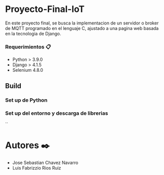 # Proyecto-Final-IoT
En este proyecto final, se busca la implementacion de un servidor o broker de MQTT programado en el lenguaje C, ajustado a una pagina web basada en la tecnologia de Django.

### Requerimientos 📋
- Python > 3.9.0 
- Django > 4.1.5
- Selenium 4.8.0

## Build
### Set up de Python
### Set up del entorno y descarga de librerias

``


# Autores ✒️
- Jose Sebastian Chavez Navarro 
- Luis Fabrizzio Rios Ruiz 
